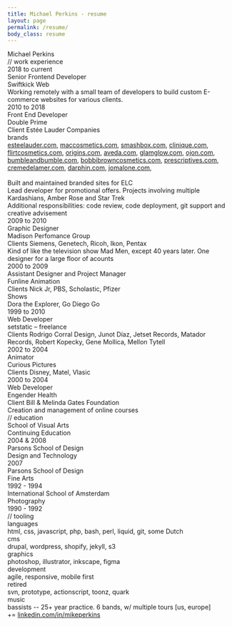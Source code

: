 ```yaml
---
title: Michael Perkins - resume
layout: page
permalink: /resume/
body_class: resume
---
```


<div id="container" class="resume">
  <div class="info">
    <div class="info__name">Michael Perkins</div>
  </div>

  <div class="job__header">// work experience</div>

  <div class="job">
    <div class="job__date">2018 to current</div>
    <div class="frame">
      <div class="job__position">Senior Frontend Developer</div>
      <div class="job__employer">Swiftkick Web</div>
      <div class="job__clients"><span class="job__clients__title"></span></div>
      <div class="job__details">
        <div class="job__details__title"></div>
        <div class="job__details__detail">Working remotely with a small team of developers to build custom E-commerce websites for various clients.</div>
      </div>
    </div>
  </div>

  <div class="job">
    <div class="job__date">2010 to 2018</div>
    <div class="frame">
      <div class="job__position">Front End Developer</div>
      <div class="job__employer">Double Prime</div>
      <div class="job__clients"><span class="job__clients__title">Client </span>Estée Lauder Companies</div>
      <div class="job__details">
        <div class="job__details__title">brands</div>
        <div class="job__details__detail"><a href="http://www.esteelauder.com">esteelauder.com</a>, <a href="http://www.maccosmetics.com">maccosmetics.com</a>, <a href="http://www.smashbox.com">smashbox.com</a>, <a href="http://www.clinique.com">clinique.com</a>, <a href="http://www.flirtcosmetics.com">flirtcosmetics.com</a>, <a href="http://www.origins.com">origins.com</a>, <a href="http://www.aveda.com">aveda.com</a>, <a href="http://www.glamglow.com">glamglow.com</a>, <a href="http://www.ojon.com">ojon.com</a>, <a href="http://www.bumbleandbumble.com">bumbleandbumble.com</a>, <a href="http://www.bobbibrowncosmetics.com">bobbibrowncosmetics.com</a>, <a href="http://www.prescriptives.com">prescriptives.com</a>, <a href="http://www.cremedelamer.com">cremedelamer.com</a>, <a href="http://www.darphin.com">darphin.com</a>, <a href="http://www.jomalone.com">jomalone.com</a>, <br><br>Built and maintained branded sites for ELC <br>Lead developer for promotional offers. Projects involving multiple Kardashians, Amber Rose and Star Trek<br>Additional responsibilities: code review, code deployment, git support and creative advisement</div>
      </div>
    </div>
  </div>

  <div class="job">
    <div class="job__date">2009 to 2010</div>
    <div class="frame">
      <div class="job__position">Graphic Designer</div>
      <div class="job__employer">Madison Perfomance Group</div>
      <div class="job__clients"><span class="job__clients__title">Clients </span>Siemens, Genetech, Ricoh, Ikon, Pentax</div>
      <div class="job__details">
        <div class="job__details__title"></div>
        <div class="job__details__detail">Kind of like the television show Mad Men, except 40 years later. One designer for a large floor of acounts</div>
      </div>
    </div>
  </div>

  <div class="job">
    <div class="job__date">2000 to 2009</div>
    <div class="frame">
      <div class="job__position">Assistant Designer and Project Manager</div>
      <div class="job__employer">Funline Animation</div>
      <div class="job__clients"><span class="job__clients__title">Clients </span>Nick Jr, PBS, Scholastic, Pfizer</div>
      <div class="job__details">
        <div class="job__details__title">Shows</div>
        <div class="job__details__detail">Dora the Explorer, Go Diego Go</div>
      </div>
    </div>
  </div>

  <div class="job">
    <div class="job__date">1999 to 2010</div>
    <div class="frame">
      <div class="job__position">Web Developer</div>
      <div class="job__employer">setstatic – freelance</div>
      <div class="job__clients"><span class="job__clients__title">Clients </span>Rodrigo Corral Design, Junot Díaz, Jetset Records, Matador Records, Robert Kopecky, Gene Mollica, Mellon Tytell</div>
      <div class="job__details">
        <div class="job__details__title"></div>
        <div class="job__details__detail"></div>
      </div>
    </div>
  </div>

  <div class="job">
    <div class="job__date">2002 to 2004</div>
    <div class="frame">
      <div class="job__position">Animator</div>
      <div class="job__employer">Curious Pictures</div>
      <div class="job__clients"><span class="job__clients__title">Clients </span>Disney, Matel, Vlasic</div>
      <div class="job__details">
        <div class="job__details__title"></div>
        <div class="job__details__detail"></div>
      </div>
    </div>
  </div>

  <div class="job">
    <div class="job__date">2000 to 2004</div>
    <div class="frame">
      <div class="job__position">Web Developer</div>
      <div class="job__employer">Engender Health</div>
      <div class="job__clients"><span class="job__clients__title">Client </span>Bill &amp; Melinda Gates Foundation</div>
      <div class="job__details">
        <div class="job__details__title"></div>
        <div class="job__details__detail">Creation and management of online courses</div>
      </div>
    </div>
  </div>

  <div class="education__header">// education</div>
  <div class="education">
    <div class="frame">
      <div class="education__school">School of Visual Arts</div>
      <div class="education__study">Continuing Education</div>
      <div class="education__dates">2004 &amp; 2008</div>
    </div>
  </div>

  <div class="education">
    <div class="frame">
      <div class="education__school">Parsons School of Design</div>
      <div class="education__study">Design and Technology</div>
      <div class="education__dates">2007</div>
    </div>
  </div>

  <div class="education">
    <div class="frame">
      <div class="education__school">Parsons School of Design</div>
      <div class="education__study">Fine Arts</div>
      <div class="education__dates">1992 - 1994</div>
    </div>
  </div>

  <div class="education">
    <div class="frame">
      <div class="education__school">International School of Amsterdam</div>
      <div class="education__study">Photography</div>
      <div class="education__dates">1990 - 1992</div>
    </div>
  </div>

  <div class="tools__header">// tooling</div>
  <div class="tools">
    <div class="frame">
      <div class="tools__section">languages</div>
      <div class="tools__description">html, css, javascript, php, bash, perl, liquid, git, some Dutch</div>
    </div>
  </div>

  <div class="tools">
    <div class="frame">
      <div class="tools__section">cms</div>
      <div class="tools__description">drupal, wordpress, shopify, jekyll, s3</div>
    </div>
  </div>

  <div class="tools">
    <div class="frame">
      <div class="tools__section">graphics</div>
      <div class="tools__description">photoshop, illustrator, inkscape, figma</div>
    </div>
  </div>

  <div class="tools">
    <div class="frame">
      <div class="tools__section">development</div>
      <div class="tools__description">agile, responsive, mobile first</div>
    </div>
  </div>

  <div class="tools">
    <div class="frame">
      <div class="tools__section">retired</div>
      <div class="tools__description">svn, prototype, actionscript, toonz, quark</div>
    </div>
  </div>

  <div class="tools">
    <div class="frame">
      <div class="tools__section">music</div>
      <div class="tools__description">bassists -- 25+ year practice. 6 bands, w/ multiple tours [us, europe]</div>
    </div>
  </div>

</div>

<div class="linkedin">
  += <a href="http://www.linkedin.com/in/mikeperkins">linkedin.com/in/mikeperkins</a>
</div>

<!-- templates -->
<script type="text/template" id="info">
  <div class="info">
    <div class="info__name"><%= name %></div>
  </div>
</script>

<script type="text/template" id="job">
  <div class="job">
    <div class="job__date"><%= from %> to <%= to %></div>
    <div class="frame">
      <div class="job__position"><%= position %></div>
      <div class="job__employer"><%= employer %></div>
      <div class="job__clients"><span class="job__clients__title"><%= clientTitle %> </span><%= clients %></div>
      <div class="job__details">
        <div class="job__details__title"><%= details.title %></div>
        <div class="job__details__detail"><%= details.detail %></div>
      </div>
    </div>
  </div>
</script>

<script type="text/template" id="education">
  <div class="education">
    <div class="frame">
      <div class="education__school"><%= school %></div>
      <div class="education__study"><%= study %></div>
      <div class="education__dates"><%= dates %></div>
    </div>
  </div>
</script>

<script type="text/template" id="tools">
  <div class="tools">
    <div class="frame">
      <div class="tools__section"><%= section %></div>
      <div class="tools__description"><%= description %></div>
    </div>
  </div>
</script>



